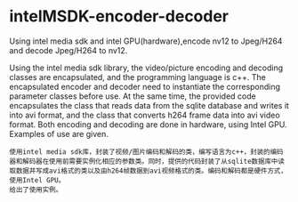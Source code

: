 # intelMSDK-encoder-decoder
  Using intel media sdk and intel GPU(hardware),encode nv12 to Jpeg/H264 and decode Jpeg/H264 to nv12.

  Using the intel media sdk library, the video/picture encoding and decoding classes are encapsulated, and the programming language is c++. The encapsulated encoder and decoder need to instantiate the corresponding parameter classes before use. At the same time, the provided code encapsulates the class that reads data from the sqlite database and writes it into avi format, and the class that converts h264 frame data into avi video format. Both encoding and decoding are done in hardware, using Intel GPU.
  Examples of use are given.
  
    使用intel media sdk库，封装了视频/图片编码和解码的类，编写语言为c++，封装的编码器和解码器在使用前需要实例化相应的参数类。同时，提供的代码封装了从sqlite数据库中读取数据并写成avi格式的类以及由h264帧数据到avi视频格式的类。编码和解码都是硬件方式，使用Intel GPU。
    给出了使用实例。
